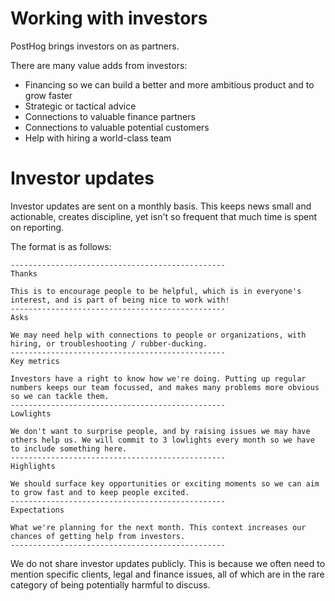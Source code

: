 # Working with investors

PostHog brings investors on as partners.

There are many value adds from investors:

* Financing so we can build a better and more ambitious product and to grow faster
* Strategic or tactical advice
* Connections to valuable finance partners
* Connections to valuable potential customers
* Help with hiring a world-class team

# Investor updates

Investor updates are sent on a monthly basis. This keeps news small and actionable, creates discipline, yet isn't so frequent that much time is spent on reporting.

The format is as follows:

```
------------------------------------------------
Thanks

This is to encourage people to be helpful, which is in everyone's interest, and is part of being nice to work with!
------------------------------------------------
Asks

We may need help with connections to people or organizations, with hiring, or troubleshooting / rubber-ducking.
------------------------------------------------
Key metrics

Investors have a right to know how we're doing. Putting up regular numbers keeps our team focussed, and makes many problems more obvious so we can tackle them.
------------------------------------------------
Lowlights

We don't want to surprise people, and by raising issues we may have others help us. We will commit to 3 lowlights every month so we have to include something here.
------------------------------------------------
Highlights

We should surface key opportunities or exciting moments so we can aim to grow fast and to keep people excited.
------------------------------------------------
Expectations

What we're planning for the next month. This context increases our chances of getting help from investors.
------------------------------------------------
```

We do not share investor updates publicly. This is because we often need to mention specific clients, legal and finance issues, all of which are in the rare category of being potentially harmful to discuss.
